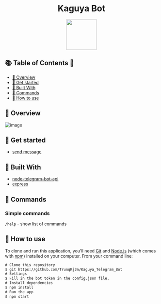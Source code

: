 <h1 align="center">Kaguya Bot</h1>

<div align="center">
<img src="https://64.media.tumblr.com/d10f16442f17d72eb4ae0b5f5e9580ea/0754829aae8e36a9-a1/s400x600/995e69a3d3fb03ef62a49da8ff10e697ae9b8ccf.jpg" width="100"/>
</div>

## 📚 Table of Contents 🔗

- [👀 Overview](#👀-overview)
- [🏃 Get started](#🏃-get-started)
- [🔧 Built With](#🔧-built-with)
- [🤖 Commands](#🤖-Commands)
- [📙 How to use](#📙-how-to-use)

## 👀 Overview

![image](https://user-images.githubusercontent.com/87187870/187118168-86374070-cc7f-4e8f-bb3a-533176b099c0.png)


## 🏃 Get started

- [send message](https://t.me/thieutrungkien_bot)

## 🔧 Built With

- [node-telegram-bot-api](https://github.com/yagop/node-telegram-bot-api/)
- [express](https://expressjs.com/)

## 🤖 Commands

### Simple commands

<code>/help</code> - show list of commands <br/>

## 📙 How to use

To clone and run this application, you'll need [Git](https://git-scm.com) and [Node.js](https://nodejs.org/en/download/) (which comes with [npm](http://npmjs.com)) installed on your computer. From your command line:

```txt
# Clone this repository
$ git https://github.com/TrunqKj3n/Kaguya_Telegram_Bot
# Settings
$ Fill in the bot token in the config.json file. 
# Install dependencies
$ npm install
# Run the app
$ npm start
```
